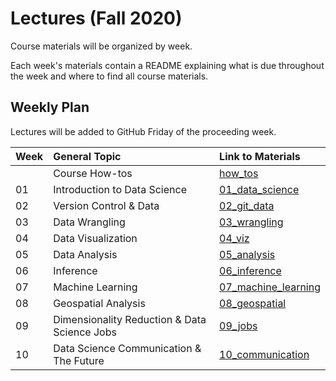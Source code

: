 # Lectures (Fall 2020)

Course materials will be organized by week. 

Each week's materials contain a README explaining what is due throughout the week and where to find all course materials.

## Weekly Plan

Lectures will be added to GitHub Friday of the proceeding week.

|Week  | General Topic  | Link to Materials   | 
|---|:---|:---|
|    | Course How-tos   | [how_tos](https://github.com/COGS108/Lectures-Fa20/tree/master/how_tos)   | 
| 01 | Introduction to Data Science   | [01_data_science](https://github.com/COGS108/Lectures-Fa20/tree/master/01_data_science)   | 
| 02 | Version Control & Data  | [02_git_data](https://github.com/COGS108/Lectures-Fa20/tree/master/02_data) |
| 03 | Data Wrangling   | [03_wrangling](https://github.com/COGS108/Lectures-Fa20/tree/master/03_wrangling) |
| 04 | Data Visualization | [04_viz](https://github.com/COGS108/Lectures-Fa20/tree/master/04_viz)   | 
| 05 | Data Analysis | [05_analysis](https://github.com/COGS108/Lectures-Fa20/tree/master/05_analysis)   |
| 06 | Inference  | [06_inference](https://github.com/COGS108/Lectures-Fa20/tree/master/06_inference)   | 
| 07 | Machine Learning  |  [07_machine_learning](https://github.com/COGS108/Lectures-Fa20/tree/master/07_machine_learning)  | 
| 08 | Geospatial Analysis | [08_geospatial](https://github.com/COGS108/Lectures-Fa20/tree/master/08_geospatial) | 
| 09 | Dimensionality Reduction & Data Science Jobs  | [09_jobs](https://github.com/COGS108/Lectures-Fa20/tree/master/09_jobs)  |
| 10 | Data Science Communication & The Future  | [10_communication](https://github.com/COGS108/Lectures-Fa20/tree/master/10_communication)   | 